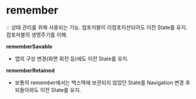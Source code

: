 # remember

<aside>
💡 상태 관리를 위해 사용되는 기능.
컴포저블이 리컴포지션되어도 이전 State를 유지.
컴포저블의 생명주기를 이해.

</aside>

**rememberSavable**

- 앱의 구성 변경(화면 회전 등)에도 이전 State를 유지.

**rememberRetained**

- 보통의 remember에서는 백스택에 보관되지 않았던 State를 Navigation 변경 후 되돌아와도 이전 State를 유지.